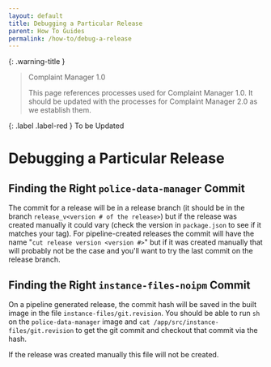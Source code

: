 ```yaml
---
layout: default
title: Debugging a Particular Release
parent: How To Guides
permalink: /how-to/debug-a-release
---
```


{: .warning-title }
> Complaint Manager 1.0
>
> This page references processes used for Complaint Manager 1.0. It should be updated with the processes for Complaint Manager 2.0 as we establish them.

{: .label .label-red }
To be Updated

# Debugging a Particular Release

## Finding the Right `police-data-manager` Commit

The commit for a release will be in a release branch (it should be in the branch `release_v<version # of the release>`) but if the release was created manually it could vary (check the version in `package.json` to see if it matches your tag). For pipeline-created releases the commit will have the name "`cut release version <version #>`" but if it was created manually that will probably not be the case and you'll want to try the last commit on the release branch.

## Finding the Right `instance-files-noipm` Commit

On a pipeline generated release, the commit hash will be saved in the built image in the file `instance-files/git.revision`. You should be able to run `sh` on the `police-data-manager` image and `cat /app/src/instance-files/git.revision` to get the git commit and checkout that commit via the hash.

If the release was created manually this file will not be created.
